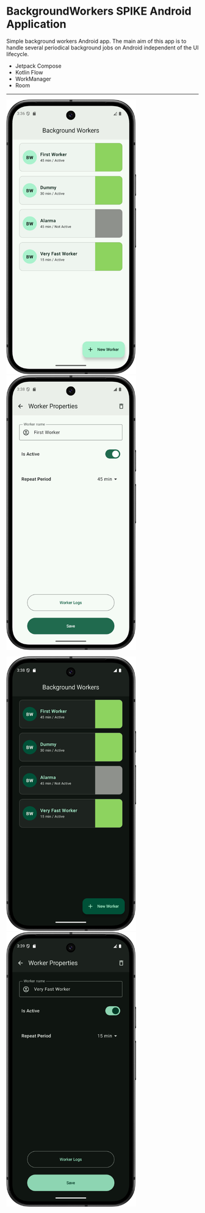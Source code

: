 # BackgroundWorkers SPIKE Android Application

Simple background workers Android app.
The main aim of this app is to handle several periodical background jobs on Android independent of the UI lifecycle.

- Jetpack Compose
- Kotlin Flow
- WorkManager
- Room
--------
<img src="https://github.com/gshockv/bg-workers-spike/blob/main/screenshots/workers-list-light.png" height="720" />&nbsp;&nbsp;
<img src="https://github.com/gshockv/bg-workers-spike/blob/main/screenshots/worker-props-light.png" height="720" />

<img src="https://github.com/gshockv/bg-workers-spike/blob/main/screenshots/workers-list-dark.png" height="720" />&nbsp;&nbsp;
<img src="https://github.com/gshockv/bg-workers-spike/blob/main/screenshots/worker-props-dark.png" height="720" />

